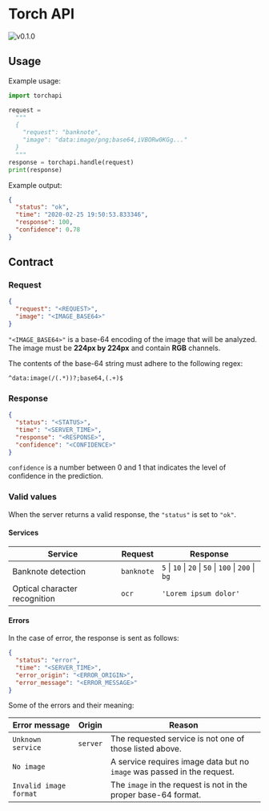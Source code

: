 # Torch API

<img alt="v0.1.0" src="https://img.shields.io/badge/v-0.1.0-brightgreen">

## Usage

Example usage:

```python
import torchapi

request =
  """
  {
    "request": "banknote",
    "image": "data:image/png;base64,iVBORw0KGg..."
  }
  """
response = torchapi.handle(request)
print(response)
```

Example output:

```json
{
  "status": "ok",
  "time": "2020-02-25 19:50:53.833346",
  "response": 100,
  "confidence": 0.78
}
```

## Contract

### Request

```json
{
  "request": "<REQUEST>",
  "image": "<IMAGE_BASE64>"
}
```

`"<IMAGE_BASE64>"` is a base-64 encoding of the image that will be analyzed. The
image must be **224px by 224px** and contain **RGB** channels.

The contents of the base-64 string must adhere to the following regex:

    ^data:image(/(.*))?;base64,(.+)$

### Response

```json
{
  "status": "<STATUS>",
  "time": "<SERVER_TIME>",
  "response": "<RESPONSE>",
  "confidence": "<CONFIDENCE>"
}
```

`confidence` is a number between 0 and 1 that indicates the level of confidence in the prediction.

### Valid values

When the server returns a valid response, the `"status"` is set to `"ok"`.

#### Services

| Service                       | Request    | Response                                              |
| ----------------------------- | ---------- | ----------------------------------------------------- |
| Banknote detection            | `banknote` | `5` \| `10` \| `20` \| `50` \| `100` \| `200` \| `bg` |
| Optical character recognition | `ocr`      | `'Lorem ipsum dolor'`                                 |

#### Errors

In the case of error, the response is sent as follows:

```json
{
  "status": "error",
  "time": "<SERVER_TIME>",
  "error_origin": "<ERROR_ORIGIN>",
  "error_message": "<ERROR_MESSAGE>"
}
```

Some of the errors and their meaning:

| Error message          | Origin   | Reason                                                                  |
| ---------------------- | -------- | ----------------------------------------------------------------------- |
| `Unknown service`      | `server` | The requested service is not one of those listed above.                 |
| `No image`             |          | A service requires image data but no `image` was passed in the request. |
| `Invalid image format` |          | The `image` in the request is not in the proper base-64 format.         |
